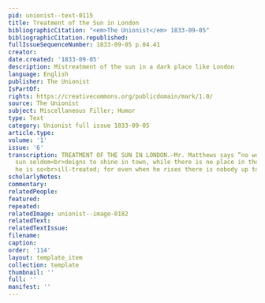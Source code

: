 ```yaml
---
pid: unionist--text-0115
title: Treatment of the Sun in London
bibliographicCitation: "<em>The Unionist</em> 1833-09-05"
bibliographicCitation.republished: 
fullIssueSequenceNumber: 1833-09-05 p.04.41
creator: 
date.created: '1833-09-05'
description: Mistreatment of the sun in a dark place like London
language: English
publisher: The Unionist
IsPartOf: 
rights: https://creativecommons.org/publicdomain/mark/1.0/
source: The Unionist
subject: Miscellaneous Filler; Humor
type: Text
category: Unionist full issue 1833-09-05
article.type: 
volume: '1'
issue: '6'
transcription: TREATMENT OF THE SUN IN LONDON.—Mr. Matthews says ”no wonder that the
  sun seldom<br>deigns to shine in town, while there is no place in the world where
  he is so<br>ill-treated; for even when he rises there is nobody up to receive him.”<br>
scholarlyNotes: 
commentary: 
relatedPeople: 
featured: 
repeated: 
relatedImage: unionist--image-0182
relatedText: 
relatedTextIssue: 
filename: 
caption: 
order: '114'
layout: template_item
collection: template
thumbnail: ''
full: ''
manifest: ''
---
```

